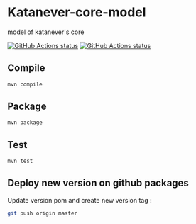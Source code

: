 # Katanever-core-model
model of katanever's core

<a href="https://github.com/jtutzo/katanever-core-model"><img alt="GitHub Actions status" src="https://github.com/jtutzo/katanever-core-model/workflows/default-ci/badge.svg"></a>
<a href="https://github.com/jtutzo/katanever-core-model"><img alt="GitHub Actions status" src="https://github.com/jtutzo/katanever-core-model/workflows/version-ci/badge.svg"></a>

## Compile
```bash
mvn compile
```

## Package
```bash
mvn package
```

## Test
```bash
mvn test
```

## Deploy new version on github packages

Update version pom and create new version tag :
```bash
git push origin master
```

